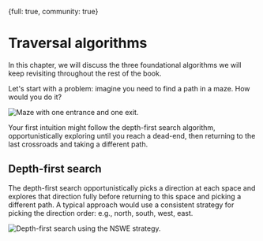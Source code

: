 {full: true, community: true}
# Traversal algorithms

In this chapter, we will discuss the three foundational algorithms we will keep revisiting throughout the rest of the book.

Let's start with a problem: imagine you need to find a path in a maze. How would you do it?

![Maze with one entrance and one exit.](traversal/maze_base.png)

Your first intuition might follow the depth-first search algorithm, opportunistically exploring until you reach a dead-end, then returning to the last crossroads and taking a different path.

## Depth-first search

The depth-first search opportunistically picks a direction at each space and explores that direction fully before returning to this space and picking a different path. A typical approach would use a consistent strategy for picking the direction order: e.g., north, south, west, east.

![Depth-first search using the NSWE strategy.](traversal/maze_dfs.png)